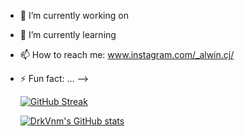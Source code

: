 
- 🔭 I’m currently working on 
- 🌱 I’m currently learning 
- 📫 How to reach me: www.instagram.com/_alwin.cj/
- ⚡ Fun fact: ...
-->
  
  
  [![GitHub Streak](https://github-readme-streak-stats.herokuapp.com/?user=24DrkVnm)](https://git.io/streak-stats)
  
  [![DrkVnm's GitHub stats](https://github-readme-stats.vercel.app/api?username=24DrkVnm)](https://github.com/anuraghazra/github-readme-stats)
